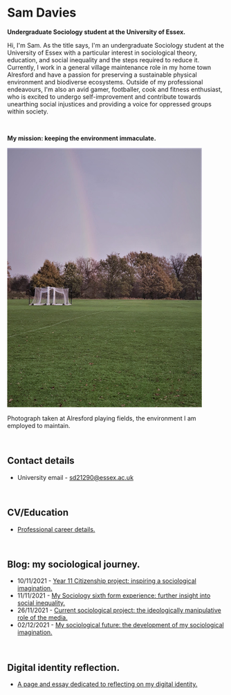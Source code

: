 # **Sam Davies**
**Undergraduate Sociology student at the University of Essex.**

Hi, I'm Sam. As the title says, I'm an undergraduate Sociology student at the University of Essex with a particular interest in sociological theory, education, and social inequality and the steps required to reduce it. Currently, I work in a general village maintenance role in my home town Alresford and have a passion for preserving a sustainable physical environment and biodiverse ecosystems. Outside of my professional endeavours, I'm also an avid gamer, footballer, cook and fitness enthusiast, who is excited to undergo self-improvement and contribute towards unearthing social injustices and providing a voice for oppressed groups within society.

<br>

**My mission: keeping the environment immaculate.**

<img src="assets/img/GitHub%20homepage%20photo.jpg" width="450" height="600" />

Photograph taken at Alresford playing fields, the environment I am employed to maintain.

<br>

## Contact details
- University email - sd21290@essex.ac.uk

<br>

## CV/Education

- [Professional career details.](2021-12-06-Sam-Davies-education.md) 

<br> 

## Blog: my sociological journey.
- 10/11/2021 - [Year 11 Citizenship project: inspiring a sociological imagination.](2021-11-10-year-eleven-project.md)
- 11/11/2021 - [My Sociology sixth form experience: further insight into social inequality.](2021-11-11-sociology-at-sixth-form.md)
- 26/11/2021 - [Current sociological project: the ideologically manipulative role of the media.](2021-11-26-current-sociological-project.md)
- 02/12/2021 - [My sociological future: the development of my sociological imagination.](2021-12-02-sociological-imagination-in-the-future.md)

<br>

## Digital identity reflection.
- [A page and essay dedicated to reflecting on my digital identity.](di-reflection.md)
